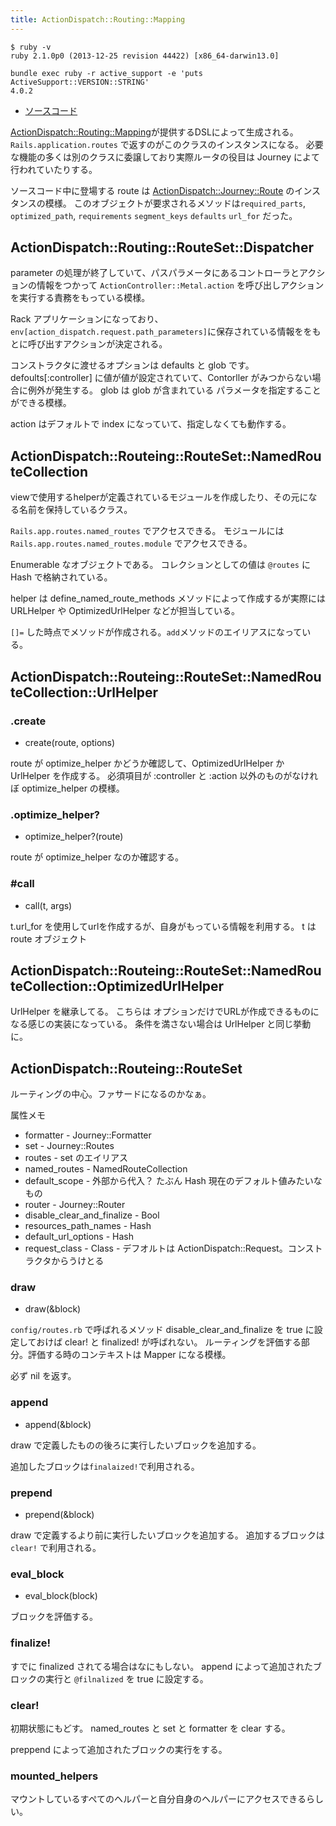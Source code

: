 ```yaml
---
title: ActionDispatch::Routing::Mapping
---
```


```
$ ruby -v
ruby 2.1.0p0 (2013-12-25 revision 44422) [x86_64-darwin13.0]
```

```
bundle exec ruby -r active_support -e 'puts ActiveSupport::VERSION::STRING'
4.0.2
```

* [ソースコード](https://github.com/rails/rails/blob/4-0-stable/actionpack/lib/action_dispatch/routing/route_set.rb)

[ActionDispatch::Routing::Mapping](action_dispatch/routing/mapping)が提供するDSLによって生成される。
`Rails.application.routes` で返すのがこのクラスのインスタンスになる。
必要な機能の多くは別のクラスに委譲しており実際ルータの役目は Journey によて行われていたりする。

ソースコード中に登場する route は [ActionDispatch::Journey::Route](action_dispatch/journey/route) のインスタンスの模様。
このオブジェクトが要求されるメソッドは`required_parts`, `optimized_path`, `requirements` `segment_keys` `defaults` `url_for` だった。

ActionDispatch::Routing::RouteSet::Dispatcher
--------------------------------------------------------------------------------

parameter の処理が終了していて、パスパラメータにあるコントローラとアクションの情報をつかって `ActionController::Metal.action` を呼び出しアクションを実行する責務をもっている模様。

Rack アプリケーションになっており、`env[action_dispatch.request.path_parameters]`に保存されている情報ををもとに呼び出すアクションが決定される。

コンストラクタに渡せるオプションは defaults と glob です。
defoults[:controller] に値が値が設定されていて、Contorller がみつからない場合に例外が発生する。
glob は glob が含まれている パラメータを指定することができる模様。

action はデフォルトで index になっていて、指定しなくても動作する。

ActionDispatch::Routeing::RouteSet::NamedRouteCollection
--------------------------------------------------------------------------------

viewで使用するhelperが定義されているモジュールを作成したり、その元になる名前を保持しているクラス。

`Rails.app.routes.named_routes` でアクセスできる。
モジュールには `Rails.app.routes.named_routes.module` でアクセスできる。

Enumerable なオブジェクトである。
コレクションとしての値は `@routes` に Hash で格納されている。

helper は define_named_route_methods メソッドによって作成するが実際には URLHelper や OptimizedUrlHelper などが担当している。

`[]=` した時点でメソッドが作成される。`add`メソッドのエイリアスになっている。

ActionDispatch::Routeing::RouteSet::NamedRouteCollection::UrlHelper
--------------------------------------------------------------------------------

### .create

* create(route, options)

route が optimize_helper かどうか確認して、OptimizedUrlHelper か UrlHelper を作成する。
必須項目が :controller と :action 以外のものがなけれぼ optimize_helper の模様。


### .optimize_helper?

* optimize_helper?(route)

route が optimize_helper なのか確認する。

### #call

* call(t, args)

t.url_for を使用してurlを作成するが、自身がもっている情報を利用する。
t は route オブジェクト


ActionDispatch::Routeing::RouteSet::NamedRouteCollection::OptimizedUrlHelper
--------------------------------------------------------------------------------

UrlHelper を継承してる。
こちらは オプションだけでURLが作成できるものになる感じの実装になっている。
条件を満さない場合は UrlHelper と同じ挙動に。

ActionDispatch::Routeing::RouteSet
-------------------------------------------------------------------------------
ルーティングの中心。ファサードになるのかなぁ。

属性メモ

* formatter - Journey::Formatter
* set - Journey::Routes
* routes - set のエイリアス
* named_routes - NamedRouteCollection
* default_scope - 外部から代入？ たぶん Hash 現在のデフォルト値みたいなもの
* router - Journey::Router
* disable_clear_and_finalize - Bool
* resources_path_names - Hash
* default_url_options - Hash
* request_class - Class - デフオルトは ActionDispatch::Request。コンストラクタからうけとる

### draw

* draw(&block)

`config/routes.rb` で呼ばれるメソッド
disable_clear_and_finalize を true に設定しておけば clear! と finalized! が呼ばれない。
ルーティングを評価する部分。評価する時のコンテキストは Mapper になる模様。

必ず nil を返す。

### append

* append(&block)

draw で定義したものの後ろに実行したいブロックを追加する。

追加したブロックは`finalaized!`で利用される。

### prepend

* prepend(&block)

draw で定義するより前に実行したいブロックを追加する。
追加するブロックは `clear!` で利用される。

### eval_block

* eval_block(block)

ブロックを評価する。


### finalize!

すでに finalized されてる場合はなにもしない。
append によって追加されたブロックの実行と `@filnalized` を true に設定する。

### clear!

初期状態にもどす。
named_routes と set と formatter を clear する。

preppend によって追加されたブロックの実行をする。

### mounted_helpers

マウントしているすぺてのヘルパーと自分自身のヘルパーにアクセスできるらしい。
